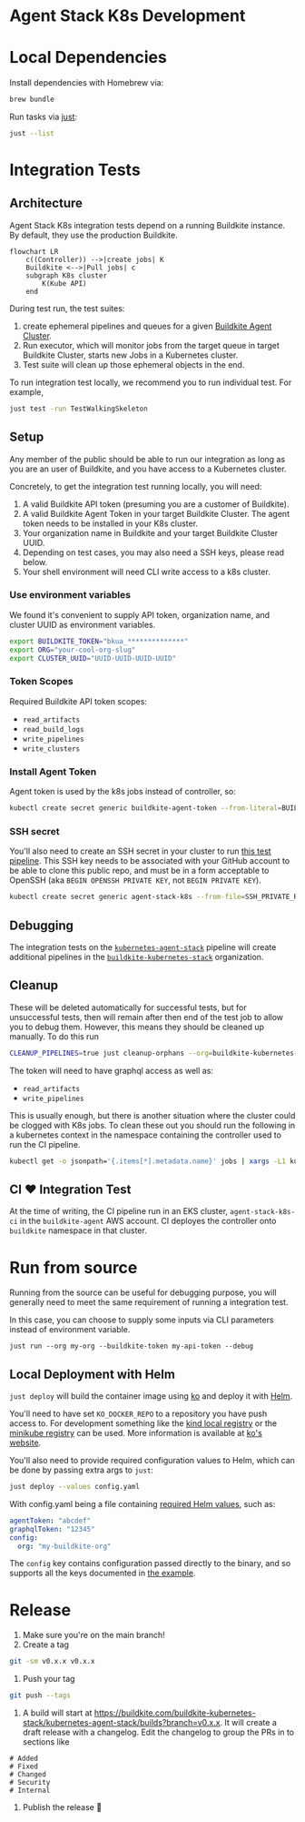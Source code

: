 Agent Stack K8s Development
===

# Local Dependencies
Install dependencies with Homebrew via:

```bash
brew bundle
```

Run tasks via [just](https://github.com/casey/just):

```bash
just --list
```

# Integration Tests

## Architecture

Agent Stack K8s integration tests depend on a running Buildkite instance. By default, they use the production Buildkite.

```mermaid
flowchart LR
    c((Controller)) -->|create jobs| K
    Buildkite <-->|Pull jobs| c
    subgraph K8s cluster
        K(Kube API)
    end
```

During test run, the test suites:
1. create ephemeral pipelines and queues for a given [Buildkite Agent Cluster](https://buildkite.com/docs/clusters/overview).
2. Run executor, which will monitor jobs from the target queue in target Buildkite Cluster,
   starts new Jobs in a Kubernetes cluster.
3. Test suite will clean up those ephemeral objects in the end.

To run integration test locally, we recommend you to run individual test. For example,

```bash
just test -run TestWalkingSkeleton
```

## Setup

Any member of the public should be able to run our integration as long as you are an user of Buildkite, and you have
access to a Kubernetes cluster.

Concretely, to get the integration test running locally, you will need:
1. A valid Buildkite API token (presuming you are a customer of Buildkite).
2. A valid Buildkite Agent Token in your target Buildkite Cluster. The agent token needs to be installed in your K8s
   cluster.
3. Your organization name in Buildkite and your target Buildkite Cluster UUID.
4. Depending on test cases, you may also need a SSH keys, please read below.
5. Your shell environment will need CLI write access to a k8s cluster.

### Use environment variables

We found it's convenient to supply API token, organization name, and cluster UUID as environment variables.

```bash
export BUILDKITE_TOKEN="bkua_**************"
export ORG="your-cool-org-slug"
export CLUSTER_UUID="UUID-UUID-UUID-UUID"
```

### Token Scopes

Required Buildkite API token scopes:

- `read_artifacts`
- `read_build_logs`
- `write_pipelines`
- `write_clusters`

### Install Agent Token

Agent token is used by the k8s jobs instead of controller, so:

```bash
kubectl create secret generic buildkite-agent-token --from-literal=BUILDKITE_AGENT_TOKEN=my-agent-token
```

### SSH secret

You'll also need to create an SSH secret in your cluster to run [this test pipeline](internal/integration/fixtures/secretref.yaml). This SSH key needs to be associated with your GitHub account to be able to clone this public repo, and must be in a form acceptable to OpenSSH (aka `BEGIN OPENSSH PRIVATE KEY`, not `BEGIN PRIVATE KEY`).

```bash
kubectl create secret generic agent-stack-k8s --from-file=SSH_PRIVATE_RSA_KEY=$HOME/.ssh/id_github
```

## Debugging
The integration tests on the [`kubernetes-agent-stack`](https://buildkite.com/buildkite-kubernetes-stack/kubernetes-agent-stack) pipeline will create additional pipelines in the [`buildkite-kubernetes-stack`](https://buildkite.com/buildkite-kubernetes-stack) organization.


## Cleanup
These will be deleted automatically for successful tests, but for unsuccessful tests, then will remain after then end of the test job to allow you to debug them.
However, this means they should be cleaned up manually. To do this run
```bash
CLEANUP_PIPELINES=true just cleanup-orphans --org=buildkite-kubernetes-stack --buildkite-token=<buildkite-api-token>
```

The token will need to have graphql access as well as:
- `read_artifacts`
- `write_pipelines`

This is usually enough, but there is another situation where the cluster could be clogged with K8s jobs.
To clean these out you should run the following in a kubernetes context in the namespace containing the controller used to run the CI pipeline.
```bash
kubectl get -o jsonpath='{.items[*].metadata.name}' jobs | xargs -L1 kubectl delete job
```

## CI ❤️  Integration Test

At the time of writing, the CI pipeline run in an EKS cluster, `agent-stack-k8s-ci` in the `buildkite-agent` AWS account.
CI deployes the controller onto `buildkite` namespace in that cluster.

# Run from source

Running from the source can be useful for debugging purpose, you will generally need to meet the same requirement of
running a integration test.

In this case, you can choose to supply some inputs via CLI parameters instead of environment variable.

```bash!
just run --org my-org --buildkite-token my-api-token --debug
```

## Local Deployment with Helm

`just deploy` will build the container image using [ko](https://ko.build/) and
deploy it with [Helm](https://helm.sh/).

You'll need to have set `KO_DOCKER_REPO` to a repository you have push access
to. For development something like the [kind local
registry](https://kind.sigs.k8s.io/docs/user/local-registry/) or the [minikube
registry](https://minikube.sigs.k8s.io/docs/handbook/registry) can be used. More
information is available at [ko's
website](https://ko.build/configuration/#local-publishing-options).

You'll also need to provide required configuration values to Helm, which can be done by passing extra args to `just`:

```bash
just deploy --values config.yaml
```

With config.yaml being a file containing [required Helm values](values.yaml), such as:

```yaml
agentToken: "abcdef"
graphqlToken: "12345"
config:
  org: "my-buildkite-org"
```

The `config` key contains configuration passed directly to the binary, and so supports all the keys documented in [the example](examples/config.yaml).

# Release
1. Make sure you're on the main branch!
1. Create a tag
```bash
git -sm v0.x.x v0.x.x
```
1. Push your tag
```bash
git push --tags
```
1. A build will start at https://buildkite.com/buildkite-kubernetes-stack/kubernetes-agent-stack/builds?branch=v0.x.x. It will create a draft release with a changelog. Edit the changelog to group the PRs in to sections like
```
# Added
# Fixed
# Changed
# Security
# Internal
```
1. Publish the release 🎉
